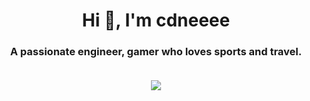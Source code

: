 <h1 align="center">Hi 👋, I'm cdneeee</h1>
<h3 align="center">
    A passionate engineer, gamer who loves sports and travel.<br><br>
</h3>

<p align="center">
    <img src="https://github-profile-summary-cards.vercel.app/api/cards/profile-details?username=cdneeee&theme=vue" />
</p>

